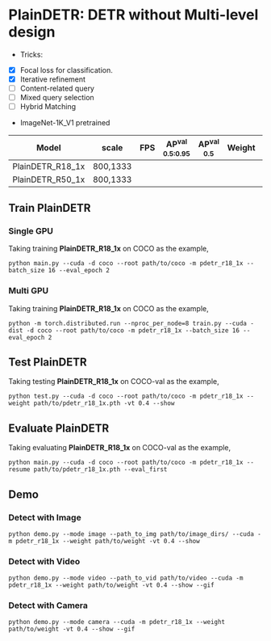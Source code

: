 # PlainDETR: DETR without Multi-level design

- Tricks:

- [x] Focal loss for classification.
- [x] Iterative refinement
- [ ] Content-related query
- [ ] Mixed query selection
- [ ] Hybrid Matching

- ImageNet-1K_V1 pretrained

| Model             |  scale     |  FPS  | AP<sup>val<br>0.5:0.95 | AP<sup>val<br>0.5 | Weight | Logs  |
| ----------------- | ---------- | ----- | ---------------------- |  ---------------  | ------ | ----- |
| PlainDETR_R18_1x  |  800,1333  |       |                        |                   |  |  |
| PlainDETR_R50_1x  |  800,1333  |       |                        |                   |  |  |


## Train PlainDETR
### Single GPU
Taking training **PlainDETR_R18_1x** on COCO as the example,
```Shell
python main.py --cuda -d coco --root path/to/coco -m pdetr_r18_1x --batch_size 16 --eval_epoch 2
```

### Multi GPU
Taking training **PlainDETR_R18_1x** on COCO as the example,
```Shell
python -m torch.distributed.run --nproc_per_node=8 train.py --cuda -dist -d coco --root path/to/coco -m pdetr_r18_1x --batch_size 16 --eval_epoch 2 
```

## Test PlainDETR
Taking testing **PlainDETR_R18_1x** on COCO-val as the example,
```Shell
python test.py --cuda -d coco --root path/to/coco -m pdetr_r18_1x --weight path/to/pdetr_r18_1x.pth -vt 0.4 --show 
```

## Evaluate PlainDETR
Taking evaluating **PlainDETR_R18_1x** on COCO-val as the example,
```Shell
python main.py --cuda -d coco --root path/to/coco -m pdetr_r18_1x --resume path/to/pdetr_r18_1x.pth --eval_first
```

## Demo
### Detect with Image
```Shell
python demo.py --mode image --path_to_img path/to/image_dirs/ --cuda -m pdetr_r18_1x --weight path/to/weight -vt 0.4 --show
```

### Detect with Video
```Shell
python demo.py --mode video --path_to_vid path/to/video --cuda -m pdetr_r18_1x --weight path/to/weight -vt 0.4 --show --gif
```

### Detect with Camera
```Shell
python demo.py --mode camera --cuda -m pdetr_r18_1x --weight path/to/weight -vt 0.4 --show --gif
```
